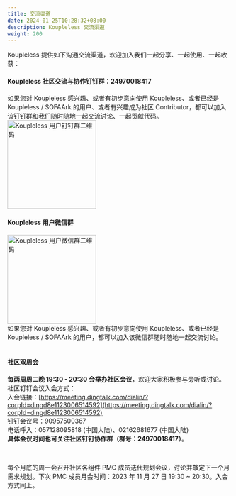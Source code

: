 ```yaml
---
title: 交流渠道
date: 2024-01-25T10:28:32+08:00
description: Koupleless 交流渠道
weight: 200
---
```


Koupleless 提供如下沟通交流渠道，欢迎加入我们一起分享、一起使用、一起收获：

#### Koupleless 社区交流与协作钉钉群：24970018417
如果您对 Koupleless 感兴趣、或者有初步意向使用 Koupleless、或者已经是 Koupleless / SOFAArk 的用户、或者有兴趣成为社区 Contributor，都可以加入该钉钉群和我们随时随地一起交流讨论、一起贡献代码。<br/>
<img width="200px" src="/img/dingtalk-qcode.png" alt="Koupleless 用户钉钉群二维码" />

#### Koupleless 用户微信群
<img width="200px" src="/img/wechat-qcode.png" alt="Koupleless 用户微信群二维码" />
<br/>
如果您对 Koupleless 感兴趣、或者有初步意向使用 Koupleless、或者已经是 Koupleless / SOFAArk 的用户，都可以加入该微信群随时随地一起交流讨论。<br/>

<br/>

#### 社区双周会
**每两周周二晚 19:30 - 20:30 会举办社区会议**，欢迎大家积极参与旁听或讨论。社区钉钉会议入会方式：<br />
入会链接：[https://meeting.dingtalk.com/dialin/?corpId=dingd8e1123006514592](https://meeting.dingtalk.com/dialin/?corpId=dingd8e1123006514592)<br />
钉钉会议号：90957500367<br />电话呼入：057128095818 (中国大陆)、02162681677 (中国大陆)<br />
**具体会议时间也可关注社区钉钉协作群（群号：24970018417）**。

<br/>

每个月底的周一会召开社区各组件 PMC 成员迭代规划会议，讨论并敲定下一个月需求规划。下次 PMC 成员月会时间：2023 年 11 月 27 日 19:30 ~ 20:30。入会方式同上。

<br/>
<br/>
